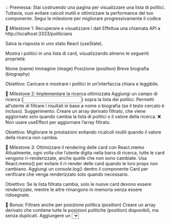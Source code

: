 💡 Premessa: Stai costruendo una pagina per visualizzare una lista di politici. Tuttavia, vuoi evitare calcoli inutili e ottimizzare la performance del tuo componente. Segui le milestone per migliorare progressivamente il codice

📌 Milestone 1: Recuperare e visualizzare i dati
Effettua una chiamata API a
http://localhost:3333/politicians

Salva la risposta in uno stato React (useState).

Mostra i politici in una lista di card, visualizzando almeno le seguenti proprietà:

Nome (name)
Immagine (image)
Posizione (position)
Breve biografia (biography)

Obiettivo: Caricare e mostrare i politici in un’interfaccia chiara e leggibile.

📌 Milestone 2: Implementare la ricerca ottimizzata
Aggiungi un campo di ricerca (<input type="text">) sopra la lista dei politici.
Permetti all’utente di filtrare i risultati in base a nome o biografia (se il testo cercato è incluso). Suggerimento: Creare un array derivato filtrato, che viene aggiornato solo quando cambia la lista di politici o il valore della ricerca.
❌ Non usare useEffect per aggiornare l’array filtrato.

Obiettivo: Migliorare le prestazioni evitando ricalcoli inutili quando il valore della ricerca non cambia.

📌 Milestone 3: Ottimizzare il rendering delle card con React.memo
Attualmente, ogni volta che l’utente digita nella barra di ricerca, tutte le card vengono ri-renderizzate, anche quelle che non sono cambiate.
Usa React.memo() per evitare il ri-render delle card quando le loro props non cambiano.
Aggiungi un console.log() dentro il componente Card per verificare che venga renderizzato solo quando necessario.

Obiettivo: Se la lista filtrata cambia, solo le nuove card devono essere renderizzate, mentre le altre rimangono in memoria senza essere ridisegnate.

🎯 Bonus: Filtrare anche per posizione politica (position)
Creare un array derivato che contiene tutte le posizioni politiche (position) disponibili, ma senza duplicati.
Aggiungere un <select> sopra la lista che permette di filtrare i politici anche in base alla loro posizione.
Modificare l’array filtrato per tenere conto sia della stringa di ricerca, sia della posizione selezionata.
